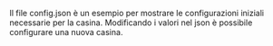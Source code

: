 Il file config.json è un esempio per mostrare le configurazioni iniziali necessarie per la casina.
Modificando i valori nel json è possibile configurare una nuova casina.
